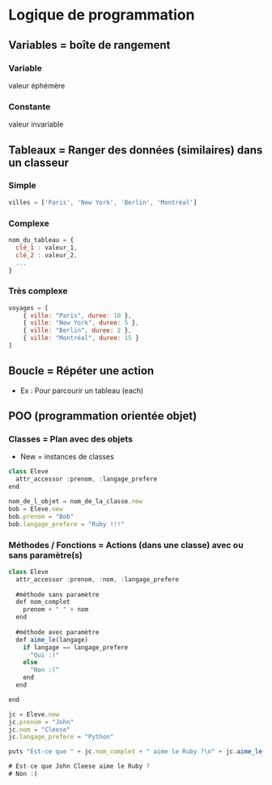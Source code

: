 # Logique de programmation

## Variables = boîte de rangement
### Variable
valeur éphémère
### Constante
valeur invariable

## Tableaux = Ranger des données (similaires) dans un classeur
### Simple
```js
villes = ['Paris', 'New York', 'Berlin', 'Montréal']
```
### Complexe
```js
nom_du_tableau = {
  clé_1 : valeur_1, 
  clé_2 : valeur_2, 
  ... 
}
```
### Très complexe
```js
voyages = [
    { ville: "Paris", duree: 10 },
    { ville: "New York", duree: 5 },
    { ville: "Berlin", duree: 2 },
    { ville: "Montréal", duree: 15 }
]
```

## Boucle = Répéter une action
- Ex : Pour parcourir un tableau (each)

## POO (programmation orientée objet)
### Classes = Plan avec des objets
- New = instances de classes
```js
class Eleve
  attr_accessor :prenom, :langage_prefere
end

nom_de_l_objet = nom_de_la_classe.new
bob = Eleve.new
bob.prenom = "Bob"
bob.langage_prefere = "Ruby !!!"
```

### Méthodes / Fonctions = Actions (dans une classe) avec ou sans paramètre(s)
```js
class Eleve
  attr_accessor :prenom, :nom, :langage_prefere
  
  #méthode sans paramètre
  def nom_complet 
    prenom + " " + nom
  end
  
  #méthode avec paramètre
  def aime_le(langage)
    if langage == langage_prefere
      "Oui :)"
    else
      "Non :("
    end
  end

end

jc = Eleve.new
jc.prenom = "John"
jc.nom = "Cleese"
jc.langage_prefere = "Python"

puts "Est-ce que " + jc.nom_complet + " aime le Ruby ?\n" + jc.aime_le("Ruby")

# Est-ce que John Cleese aime le Ruby ?
# Non :(
```
